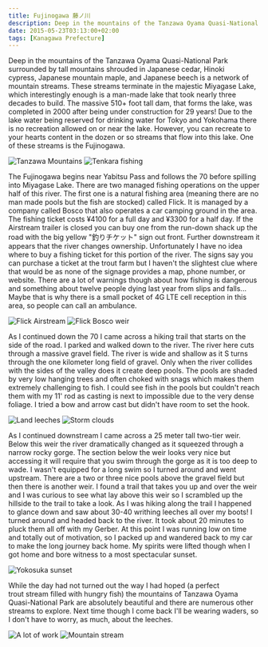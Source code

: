 ```yaml
---
title: Fujinogawa 藤ノ川
description: Deep in the mountains of the Tanzawa Oyama Quasi-National Park surrounded by tall mountains shrouded in Japanese cedar, Hinoki cypress...
date: 2015-05-23T03:13:00+02:00
tags: [Kanagawa Prefecture]
---
```

<div class="text-lg mt-2">
<p class="mb-2">Deep in the mountains of the Tanzawa Oyama Quasi-National Park surrounded by tall mountains shrouded in Japanese cedar, Hinoki cypress, Japanese mountain maple, and Japanese beech is a network of mountain streams. These streams terminate in the majestic Miyagase Lake, which interestingly enough is a man-made lake that took nearly three decades to build. The massive 510+ foot tall dam, that forms the lake, was completed in 2000 after being under construction for 29 years! Due to the lake water being reserved for drinking water for Tokyo and Yokohama there is no recreation allowed on or near the lake. However, you can recreate to your hearts content in the dozen or so streams that flow into this lake. One of these streams is the Fujinogawa.</p>

<img class="w-8/12 rounded-lg shadow-lg mx-auto" src="https://fallfish-tenkara-images.s3-us-west-1.amazonaws.com/FfT+-+Fujinogawa/fujinogawa-fishing-tenkara-tanzawa-mountains-yamabiru-yamame-stream.JPG" alt="Tanzawa Mountains" />

<img class="w-8/12 rounded-lg shadow-lg mx-auto" src="https://fallfish-tenkara-images.s3-us-west-1.amazonaws.com/FfT+-+Fujinogawa/fujinogawa-fishing-tenkara-tanzawa-mountains-yamabiru-yamame.JPG" alt="Tenkara fishing" />

<p class="mb-2 mt-2">The Fujinogawa begins near Yabitsu Pass and follows the 70 before spilling into Miyagase Lake. There are two managed fishing operations on the upper half of this river. The first one is a natural fishing area (meaning there are no man made pools but the fish are stocked) called Flick. It is managed by a company called Bosco that also operates a car camping ground in the area. The fishing ticket costs ¥4100 for a full day and ¥3300 for a half day. If the Airstream trailer is closed you can buy one from the run-down shack up the road with the big yellow "釣りチケット" sign out front. Further downstream it appears that the river changes ownership. Unfortunately I have no idea where to buy a fishing ticket for this portion of the river. The signs say you can purchase a ticket at the trout farm but I haven't the slightest clue where that would be as none of the signage provides a map, phone number, or website. There are a lot of warnings though about how fishing is dangerous and something about twelve people dying last year from slips and falls... Maybe that is why there is a small pocket of 4G LTE cell reception in this area, so people can call an ambulance.</p>

<img class="w-8/12 rounded-lg shadow-lg mx-auto" src="https://fallfish-tenkara-images.s3-us-west-1.amazonaws.com/FfT+-+Fujinogawa/flick-bosco-tanzawa-mountains-fishing-japan-tokyo.JPG" alt="Flick Airstream" />

<img class="w-8/12 rounded-lg shadow-lg mx-auto" src="https://fallfish-tenkara-images.s3-us-west-1.amazonaws.com/FfT+-+Fujinogawa/flick-bosco-weir-tanzawa-mountains-tenkara-yamame-fujinogawa-keiryu.jpg" alt="Flick Bosco weir" />

<img class="w-8/12 rounded-lg shadow-lg mx-auto" src="https://fallfish-tenkara-images.s3-us-west-1.amazonaws.com/FfT+-+Fujinogawa/fujinogawa-fishing-tenkara-tanzawa-mountains-yamabiru-yamame-gorge.JPG" alt="" />

<p class="mb-2 mt-2">As I continued down the 70 I came across a hiking trail that starts on the side of the road. I parked and walked down to the river. The river here cuts through a massive gravel field. The river is wide and shallow as it S turns through the one kilometer long field of gravel. Only when the river collides with the sides of the valley does it create deep pools. The pools are shaded by very low hanging trees and often choked with snags which makes them extremely challenging to fish. I could see fish in the pools but couldn't reach them with my 11' rod as casting is next to impossible due to the very dense foliage. I tried a bow and arrow cast but didn't have room to set the hook.</p>

<img class="w-8/12 rounded-lg shadow-lg mx-auto" src="https://fallfish-tenkara-images.s3-us-west-1.amazonaws.com/FfT+-+Fujinogawa/fujinogawa-fishing-tenkara-tanzawa-mountains-yamabiru-yamame-pool-char.JPG" alt="Land leeches" />

<img class="w-8/12 rounded-lg shadow-lg mx-auto" src="https://fallfish-tenkara-images.s3-us-west-1.amazonaws.com/FfT+-+Fujinogawa/storm-clouds-fujinogawa-tanzawa-mountains-japan.JPG" alt="Storm clouds" />

<p class="mb-2 mt-2">As I continued downstream I came across a 25 meter tall two-tier weir. Below this weir the river dramatically changed as it squeezed through a narrow rocky gorge. The section below the weir looks very nice but accessing it will require that you swim through the gorge as it is too deep to wade. I wasn't equipped for a long swim so I turned around and went upstream. There are a two or three nice pools above the gravel field but then there is another weir. I found a trail that takes you up and over the weir and I was curious to see what lay above this weir so I scrambled up the hillside to the trail to take a look. As I was hiking along the trail I happened to glance down and saw about 30-40 writhing leeches all over my boots! I turned around and headed back to the river. It took about 20 minutes to pluck them all off with my Gerber. At this point I was running low on time and totally out of motivation, so I packed up and wandered back to my car to make the long journey back home. My spirits were lifted though when I got home and bore witness to a most spectacular sunset.</p>

<img class="w-8/12 rounded-lg shadow-lg mx-auto" src="https://fallfish-tenkara-images.s3-us-west-1.amazonaws.com/FfT+-+Fujinogawa/sunset-yokosuka-japan-tenkara-clouds.JPG" alt="Yokosuka sunset" />

<p class="mb-2 mt-2">While the day had not turned out the way I had hoped (a perfect trout stream filled with hungry fish) the mountains of Tanzawa Oyama Quasi-National Park are absolutely beautiful and there are numerous other streams to explore. Next time though I come back I'll be wearing waders, so I don't have to worry, as much, about the leeches.</p>

<img class="w-8/12 rounded-lg shadow-lg mx-auto" src="https://fallfish-tenkara-images.s3-us-west-1.amazonaws.com/FfT+-+Fujinogawa/weir-fujinogawa-fishing-river-stream-tanzawa-mountains.JPG" alt="A lot of work" />

<img class="w-8/12 rounded-lg shadow-lg mx-auto" src="https://fallfish-tenkara-images.s3-us-west-1.amazonaws.com/FfT+-+Fujinogawa/storm-clouds-weir-tenkara-fujinogawa-japan-fishing-tokyo.jpg" alt="Mountain stream" />

</div>